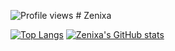 ![Profile views](https://komarev.com/ghpvc/?username=Zenixa) # Zenixa


[![Top Langs](https://vercel-theta-wine.vercel.app/api/top-langs/?username=Zenixa&layout=compact&langs_count=10&theme=transparent)](https://github.com/anuraghazra/github-readme-stats)
[![Zenixa's GitHub stats](https://github-readme-stats.vercel.app/api?username=Zenixa&show_icons=true&theme=transparent)](https://github.com/anuraghazra/github-readme-stats)

